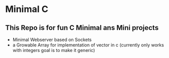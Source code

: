 # Minimal C

## This Repo is for fun C Minimal ans Mini projects

- Minimal Webserver based on Sockets
- a Growable Array for implementation of vector in c (currently only works with integers goal is to make it generic)
